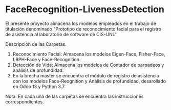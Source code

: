 # FaceRecognition-LivenessDetection

El presente proyecto almacena los modelos empleados en el trabajo de titulación denominado "Prototipo de reconocimiento facial para el registro de asistencia al laboratorio de software de CIS-UNL"


Descripción de las Carpetas.
1. Reconocimiento Facial: Almacena los modelos Eigen-Face, Fisher-Face, LBPH-Face y Face-Recognition.
2. Detección de Vida: Almacena los modelos de Contador de parpadeos y análisis de profundidad.
3. En la brecha master se encuentra el módulo de registro de asistencia con los modelos Face-Reognition y Análisis de profundidad, desarollado en Odoo 13 y Python 3.7


Nota: En cada una de las carpetas se encuentra las instrucciones correspondientes.



